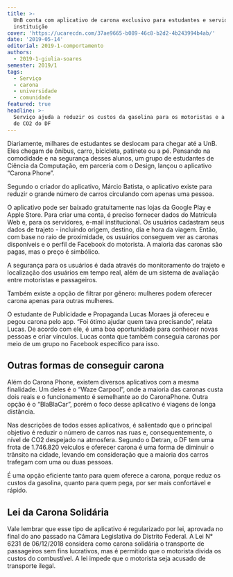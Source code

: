 ```yaml
---
title: >-
  UnB conta com aplicativo de carona exclusivo para estudantes e servidores da
  instituição
cover: 'https://ucarecdn.com/37ae9665-b089-46c8-b2d2-4b243994b4ab/'
date: '2019-05-14'
editorial: 2019-1-comportamento
authors:
  - 2019-1-giulia-soares
semester: 2019/1
tags:
  - Serviço
  - carona
  - universidade
  - comunidade
featured: true
headline: >-
  Serviço ajuda a reduzir os custos da gasolina para os motoristas e a emissão
  de CO2 do DF
---
```

Diariamente, milhares de estudantes se deslocam para chegar até a UnB. Eles chegam de ônibus, carro, bicicleta, patinete ou a pé. Pensando na comodidade e na segurança desses alunos, um grupo de estudantes de Ciência da Computação, em parceria com o Design, lançou o aplicativo “Carona Phone”.

Segundo o criador do aplicativo, Márcio Batista, o aplicativo existe para reduzir o grande número de carros circulando com apenas uma pessoa.

O aplicativo pode ser baixado gratuitamente nas lojas da Google Play e Apple Store. Para criar uma conta, é preciso fornecer dados do Matrícula Web e, para os servidores, e-mail institucional. Os usuários cadastram seus dados de trajeto - incluindo origem, destino, dia e hora da viagem. Então, com base no raio de proximidade, os usuários conseguem ver as caronas disponíveis e o perfil de Facebook do motorista. A maioria das caronas são pagas, mas o preço é simbólico.

A segurança para os usuários é dada através do monitoramento do trajeto e localização dos usuários em tempo real, além de um sistema de avaliação entre motoristas e passageiros.

Também existe a opção de filtrar por gênero: mulheres podem oferecer carona apenas para outras mulheres.

O estudante de Publicidade e Propaganda Lucas Moraes já ofereceu e pegou carona pelo app. “Foi ótimo ajudar quem tava precisando”, relata Lucas. De acordo com ele, é uma boa oportunidade para conhecer novas pessoas e criar vínculos. Lucas conta que também conseguia caronas por meio de um grupo no Facebook específico para isso.

## Outras formas de conseguir carona

Além do Carona Phone, existem diversos aplicativos com a mesma finalidade. Um deles é o “Waze Carpool”, onde a maioria das caronas custa dois reais e o funcionamento é semelhante ao do CaronaPhone. Outra opção é o “BlaBlaCar”, porém o foco desse aplicativo é viagens de longa distância.

Nas descrições de todos esses aplicativos, é salientado que o principal objetivo é reduzir o número de carros nas ruas e, consequentemente, o nível de CO2 despejado na atmosfera. Segundo o Detran, o DF tem uma frota de 1.746.820 veículos e oferecer carona é uma forma de diminuir o trânsito na cidade, levando em consideração que a maioria dos carros trafegam com uma ou duas pessoas.

É uma opção eficiente tanto para quem oferece a carona, porque reduz os custos da gasolina, quanto para quem pega, por ser mais confortável e rápido.

## Lei da Carona Solidária

Vale lembrar que esse tipo de aplicativo é regularizado por lei, aprovada no final do ano passado na Câmara Legislativa do Distrito Federal. A Lei N° 6231 de 06/12/2018 considera como carona solidária o transporte de passageiros sem fins lucrativos, mas é permitido que o motorista divida os custos do combustível. A lei impede que o motorista seja acusado de transporte ilegal.
